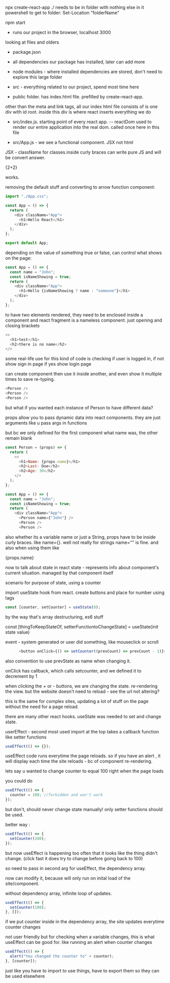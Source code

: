 npx create-react-app ./
needs to be in folder with nothing else in it
powershell to get to folder: Set-Location "folderName"

npm start

- runs our project in the browser, localhost 3000

looking at files and olders

- package.json
- all dependencies our package has installed, later can add more

- node modules - where installed dependencies are stored, don't need to explore this large folder

- src - everything related to our project, spend most time here

- public folder. has index.html file. prefilled by create-react-app.

other than the meta and link tags, all our index html file consists of is one div with id root.
inside this div is where react inserts everything we do

- src/index.js. starting point of every react app.
  -- reactDom used to render our entire application into the real dom. called once here in this file

- src/App.js - we see a functional component. JSX not html

JSX - className for classes.inside curly braces can write pure JS and will be convert answer.

<p>{2+2}</p> works.

removing the default stuff and converting to arrow function component:

```js
import "./App.css";

const App = () => {
  return (
    <div className="App">
      <h1>Hello React</h1>
    </div>
  );
};

export default App;
```

depending on the value of something true or false, can control what shows on the page:

```js
const App = () => {
  const name = "John";
  const isNameShowing = true;
  return (
    <div className="App">
      <h1>Hello {isNameShowing ? name : "someone"}</h1>
    </div>
  );
};
```

to have two elements rendered, they need to be enclosed inside a component
and react fragment is a nameless component. just opening and closing brackets

```js
<>
  <h1>test</h1>
  <h2>there is no name</h2>
</>
```

some real-life use for this kind of code is checking if user is logged in, if not show sign in page if yes show login page

can create component then use it inside another, and even show it multiple times to save re-typing.

```js
<Person />
<Person />
<Person />
```

but what if you wanted each instance of Person to have different data?

props allow you to pass dynamic data into react components. they are just arguments like u pass args in functions

but bc we only defined for the first <Person> component what name was, the other remain blank

```js
const Person = (props) => {
  return (
    <>
      <h1>Name: {props.name}</h1>
      <h2>Last: Doe</h2>
      <h2>Age: 30</h2>
    </>
  );
};

const App = () => {
  const name = "John";
  const isNameShowing = true;
  return (
    <div className="App">
      <Person name={"John"} />
      <Person />
      <Person />

```

also whether its a variable name or just a String, props have to be inside curly braces. like name={}. well not really for strings name="" is fine.
and also when using them like <div>{props.name}</div>

now to talk about state in react
state - represents info about component's current situation. managed by that component itself

scenario for purpose of state, using a counter

import useState hook from react.
create buttons and place for number using tags

```js
const [counter, setCounter] = useState(0);
```

by the way that's array destructuring, es6 stuff

const [thingToKeepStateOf, setterFunctiontoChangeState] = useState(init state value)

event - system generated or user did something, like mouseclick or scroll

```js
      <button onClick={() => setCounter((prevCount) => prevCount - 1)}>
```

also convention to use prevState as name when changing it.

onClick has callback, which calls setcounter, and we defined it to decrement by 1

when clicking the + or - buttons, we are changing the state. re-rendering the view. but the website doesn't need to reload - see the url not altering?

this is the same for complex sites, updating a lot of stuff on the page without the need for a page reload.

there are many other react hooks. useState was needed to set and change state.

userEffect - second most used
import at the top
takes a callback function like setter functions

```js
useEffect(() => {});
```

useEffect code runs everytime the page reloads. so if you have an alert , it will display each time the site reloads - bc of component re-rendering.

lets say u wanted to change counter to equal 100 right when the page loads

you could do

```js
useEffect(() => {
  counter = 100; //forbidden and won't work
});
```

but don't, should never change state manually! only setter functions should be used.

better way :

```js
useEffect(() => {
  setCounter(100);
});
```

but now useEffect is happening too often that it looks like the thing didn't change. (click fast it does try to change before going back to 100)

so need to pass in second arg for useEffect, the dependency array.

now can modify it, because will only run on inital load of the site/component.

without dependency array, infinite loop of updates.

```js
useEffect(() => {
  setCounter(100);
}, []);
```

if we put counter inside in the dependency array, the site updates everytime counter changes

not user friendly but for checking when a variable changes, this is what useEffect can be good for. like running an alert when counter changes

```js
useEffect(() => {
  alert("You changed the counter to" + counter);
}, [counter]);
```

just like you have to import to use things, have to export them so they can be used elsewhere
